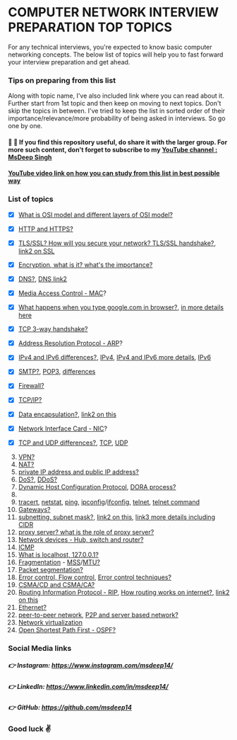 # COMPUTER NETWORK INTERVIEW PREPARATION TOP TOPICS
For any technical interviews, you're expected to know basic computer networking concepts. The below list of topics will help you to fast forward your interview preparation and get ahead. 

### Tips on preparing from this list
Along with topic name, I've also included link where you can read about it. Further start from 1st topic and then keep on moving to next topics. Don't skip the topics in between. I've tried to keep the list in sorted order of their importance/relevance/more probability of being asked in interviews. So go one by one.

#### :blue_heart: :blue_heart: If you find this repository useful, do share it with the larger group. For more such content, don't forget to subscribe to my [YouTube channel : MsDeep Singh](https://www.youtube.com/channel/UC5GDb4oVOCxUESy0dZOieIw)

#### [YouTube video link on how you can study from this list in best possible way](https://youtu.be/aUVe2pWICZI)


### List of topics
- [x] [What is OSI model and different layers of OSI model?](https://www.javatpoint.com/osi-model)
- [x] [HTTP and HTTPS?](https://www.cloudflare.com/learning/ssl/why-is-http-not-secure/)
- [x] [TLS/SSL? How will you secure your network? TLS/SSL handshake?](https://www.cloudflare.com/learning/ssl/transport-layer-security-tls/), [link2 on SSL](https://www.cloudflare.com/learning/ssl/what-is-an-ssl-certificate/)
- [x] [Encryption, what is it? what's the importance?](https://www.javatpoint.com/computer-network-privacy)
- [x] [DNS?](https://www.cloudflare.com/learning/dns/what-is-dns/), [DNS link2](https://aws.amazon.com/route53/what-is-dns/)
- [x] [Media Access Control - MAC](https://www.geeksforgeeks.org/introduction-of-mac-address-in-computer-network/)?
- [x] [What happens when you type google.com in browser?](https://medium.com/@maneesha.wijesinghe1/what-happens-when-you-type-an-url-in-the-browser-and-press-enter-bb0aa2449c1a), [in more details here](https://github.com/alex/what-happens-when/blob/master/README.rst)
- [x] [TCP 3-way handshake?](http://www.tcpipguide.com/free/t_TCPConnectionEstablishmentProcessTheThreeWayHandsh-3.htm)
- [x] [Address Resolution Protocol - ARP](https://www.geeksforgeeks.org/how-address-resolution-protocol-arp-works/)?
- [x] [IPv4 and IPv6 differences?](https://www.guru99.com/difference-ipv4-vs-ipv6.html), [IPv4](https://www.geeksforgeeks.org/introduction-and-ipv4-datagram-header/), [IPv4 and IPv6 more details](https://www.cisco.com/en/US/technologies/tk648/tk872/technologies_white_paper0900aecd8054d37d.html), [IPv6](https://www.geeksforgeeks.org/internet-protocol-version-6-ipv6-header/)
- [x] [SMTP?](https://www.javatpoint.com/simple-mail-transfer-protocol), [POP3](https://www.javatpoint.com/pop-protocol), [differences](https://www.hostinger.in/tutorials/email/pop3-imap-smtp-protocols-explained-ports)
- [x] [Firewall?](https://www.cloudflare.com/learning/security/what-is-a-firewall/)
- [x] [TCP/IP?](https://www.javatpoint.com/computer-network-tcp-ip-model)
- [x] [Data encapsulation?](https://afteracademy.com/blog/what-is-data-encapsulation-and-de-encapsulation-in-networking), [link2 on this](https://docs.oracle.com/cd/E19455-01/806-0916/ipov-32/index.html)
- [x] [Network Interface Card - NIC](https://www.javatpoint.com/network-interface-card)?
- [x] [TCP and UDP differences?](javatpoint.com/tcp-vs-udp), [TCP](https://www.khanacademy.org/computing/computers-and-internet/xcae6f4a7ff015e7d:the-internet/xcae6f4a7ff015e7d:transporting-packets/a/transmission-control-protocol--tcp), [UDP](https://www.khanacademy.org/computing/computers-and-internet/xcae6f4a7ff015e7d:the-internet/xcae6f4a7ff015e7d:transporting-packets/a/user-datagram-protocol-udp)


3. [VPN?](https://www.kaspersky.com/resource-center/definitions/what-is-a-vpn)
4. [NAT?](https://www.geeksforgeeks.org/network-address-translation-nat/)
6. [private IP address and public IP address?](https://www.geeksforgeeks.org/difference-between-private-and-public-ip-addresses/)
7. [DoS?](https://www.paloaltonetworks.com/cyberpedia/what-is-a-denial-of-service-attack-dos), [DDoS?](https://www.paloaltonetworks.com/cyberpedia/what-is-a-ddos-attack)
9. [Dynamic Host Configuration Protocol](https://www.geeksforgeeks.org/dynamic-host-configuration-protocol-dhcp/), [DORA process?](https://www.gns3network.com/what-is-dora-process-in-dhcp/)
12. 
15. [tracert](https://docs.microsoft.com/en-us/windows-server/administration/windows-commands/tracert), [netstat](https://docs.microsoft.com/en-us/windows-server/administration/windows-commands/netstat), [ping](https://docs.microsoft.com/en-us/windows-server/administration/windows-commands/ping), [ipconfig](https://docs.microsoft.com/en-us/windows-server/administration/windows-commands/ipconfig)/[ifconfig](https://linux.die.net/man/8/ifconfig), [telnet](https://www.javatpoint.com/computer-network-telnet), [telnet command](https://www.javatpoint.com/linux-telnet-command)
16. [Gateways?](https://www.tutorialspoint.com/what-are-gateways-in-computer-network)
17. [subnetting, subnet mask?](https://www.guru99.com/subnetting-subnet-mask.html), [link2 on this](https://www.cloudflare.com/learning/network-layer/what-is-a-subnet/), [link3 more details including CIDR](https://www.digitalocean.com/community/tutorials/understanding-ip-addresses-subnets-and-cidr-notation-for-networking)
19. [proxy server? what is the role of proxy server?](https://www.geeksforgeeks.org/what-is-proxy-server/)
20. [Network devices - Hub, switch and router?](https://www.geeksforgeeks.org/network-devices-hub-repeater-bridge-switch-router-gateways/)
21. [ICMP](https://www.cloudflare.com/learning/ddos/glossary/internet-control-message-protocol-icmp/)
23. [What is localhost, 127.0.0.1?](https://www.geeksforgeeks.org/what-is-local-host/)
25. [Fragmentation](https://www.geeksforgeeks.org/fragmentation-network-layer/) - [MSS](https://www.cloudflare.com/learning/network-layer/what-is-mss/)/[MTU?](https://www.cloudflare.com/learning/network-layer/what-is-mtu/)
26. [Packet segmentation?](https://en.wikipedia.org/wiki/Packet_segmentation)
27. [Error control, Flow control](https://www.javatpoint.com/data-link-controls), [Error control techniques?](https://www.geeksforgeeks.org/error-control-in-data-link-layer/)
29. [CSMA/CD and CSMA/CA?](https://www.geeksforgeeks.org/carrier-sense-multiple-access-csma/)
30. [Routing Information Protocol - RIP](https://www.geeksforgeeks.org/routing-information-protocol-rip/), [How routing works on internet?](https://medium.com/@User3141592/how-does-the-internet-work-edc2e22e7eb8), [link2 on this](https://cromwell-intl.com/networking/routing.html)
33. [Ethernet?](https://www.geeksforgeeks.org/local-area-network-lan-technologies/)
34. [peer-to-peer network](https://in.indeed.com/career-advice/career-development/peer-to-peer-network), [P2P and server based network?](https://afteracademy.com/blog/what-are-peer-to-peer-networks-and-server-based-networks)
35. [Network virtualization](https://blog.gigamon.com/2018/01/04/network-virtualization-optimize/)
36. [Open Shortest Path First - OSPF?](https://www.javatpoint.com/ospf-protocol)

### Social Media links
##### :point_right: Instagram: https://www.instagram.com/msdeep14/
##### :point_right: LinkedIn: https://www.linkedin.com/in/msdeep14/
##### :point_right: GitHub: https://github.com/msdeep14

### Good luck :v:
